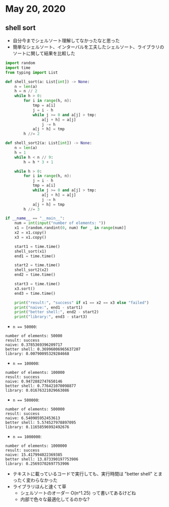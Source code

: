 # May 20, 2020
## shell sort
- 自分今までシェルソート理解してなかったなと思った
- 簡単なシェルソート、インターバルを工夫したシェルソート、ライブラリのソートに関して結果を比較した

```python
import random
import time
from typing import List

def shell_sort(a: List[int]) -> None:
    n = len(a)
    h = n // 2
    while h > 0:
        for i in range(h, n):
            tmp = a[i]
            j = i - h
            while j >= 0 and a[j] > tmp:
                a[j + h] = a[j]
                j -= h
            a[j + h] = tmp
        h //= 2

def shell_sort2(a: List[int]) -> None:
    n = len(a)
    h = 1
    while h < n // 9:
        h = h * 3 + 1

    while h > 0:
        for i in range(h, n):
            j = i - h
            tmp = a[i]
            while j >= 0 and a[j] > tmp:
                a[j + h] = a[j]
                j -= h
            a[j + h] = tmp
        h //= 3

if __name__ == "__main__":
    num = int(input("number of elements: "))
    x1 = [random.randint(0, num) for _ in range(num)]
    x2 = x1.copy()    
    x3 = x1.copy()

    start1 = time.time()
    shell_sort(x1)
    end1 = time.time()

    start2 = time.time()
    shell_sort2(x2)
    end2 = time.time()

    start3 = time.time()
    x3.sort()
    end3 = time.time()

    print("result:", "success" if x1 == x2 == x3 else "failed")
    print("naive:", end1 - start1)
    print("better shell:", end2 - start2)
    print("library:", end3 - start3)
```

- `n == 50000`:

```
number of elements: 50000
result: success
naive: 0.3785369396209717
better shell: 0.36996006965637207
library: 0.00790095329284668
```
- `n == 100000`:

```
number of elements: 100000
result: success
naive: 0.9472882747650146
better shell: 0.776421070098877
library: 0.01676321029663086
```
- `n == 500000`:

```
number of elements: 500000
result: success
naive: 6.540905952453613
better shell: 5.574527978897095
library: 0.11658596992492676
```

- `n == 1000000`: 

```
number of elements: 1000000
result: success
naive: 15.417994022369385
better shell: 13.873390197753906
library: 0.25693702697753906
```

- テキストに載っているコードで実行しても、実行時間は "better shell" とまったく変わらなかった
- ライブラリほんと速くて草
    - シェルソートのオーダー O(n^1.25) って書いてあるけどね
    - 内部で色々な最適化してるのかな?

